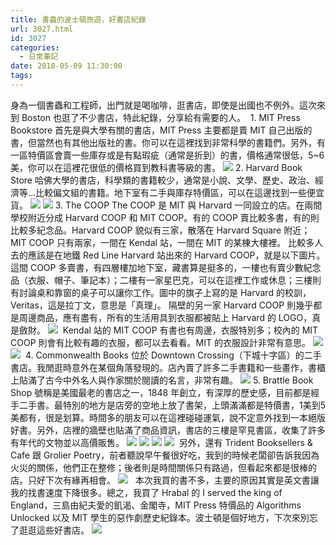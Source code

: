 ```yaml
---
title: 書蟲的波士頓旅遊，好書店紀錄
url: 3027.html
id: 3027
categories:
  - 日常筆記
date: 2018-05-09 11:30:00
tags:
---
```


身為一個書蟲和工程師，出門就是喝咖啡，逛書店，即使是出國也不例外。這次來到 Boston 也逛了不少書店，特此紀錄，分享給有需要的人。  1\. MIT Press Bookstore 首先是與大學有關的書店，MIT Press 主要都是賣 MIT 自己出版的書，但當然也有其他出版社的書。你可以在這裡找到非常科學的書籍們。另外，有一區特價區會賣一些庫存或是有點瑕疵（通常是折到）的書，價格通常很低，5~6美，你可以在這裡花很低的價格買到教科書等級的書。 [![](./images/2018/05/20180504_154802.jpg)](http://bclin.tw/%e6%b3%a2%e5%a3%ab%e9%a0%93%e6%9b%b8%e5%ba%97%e4%b9%8b%e6%97%85/20180504_154802/) 2\. Harvard Book Store 哈佛大學的書店，科學類的書籍較少，通常是小說、文學、歷史、政治、經濟等...比較偏文組的書籍。地下室有二手與庫存特價區，可以在這邊找到一些便宜貨。 ![](./images/2018/05/20180508_164022.jpg) ![](./images/2018/05/20180508_164041.jpg) 3\. The COOP The COOP 是 MIT 與 Harvard 一同設立的店。在兩間學校附近分成 Harvard COOP 和 MIT COOP。有的 COOP 賣比較多書，有的則比較多紀念品。Harvard COOP 貌似有三家，散落在 Harvard Square 附近；MIT COOP 只有兩家，一間在 Kendal 站，一間在 MIT 的某棟大樓裡。 比較多人去的應該是在地鐵 Red Line Harvard 站出來的 Harvard COOP，就是以下圖片。這間 COOP 多賣書，有四層樓加地下室，藏書算是挺多的，一樓也有賣少數紀念品（衣服、帽子、筆記本）；二樓有一家星巴克，可以在這裡工作或休息；三樓則有討論桌和靠窗的桌子可以讓你工作。圖中的旗子上寫的是 Harvard 的校訓，Veritas，這是拉丁文，意思是「真理」。 隔壁的另一家 Harvard COOP 則幾乎都是周邊商品，應有盡有，所有的生活用具到衣服都被貼上 Harvard 的 LOGO，真是斂財。 ![](./images/2018/05/20180505_110003.jpg)  Kendal 站的 MIT COOP 有書也有周邊，衣服特別多；校內的 MIT COOP 則會有比較有趣的衣服，都可以去看看。MIT 的衣服設計非常有意思。 ![](./images/2018/05/20180505_165952.jpg) ![](./images/2018/05/20180505_160936.jpg)  4\. Commonwealth Books 位於 Downtown Crossing（下城十字區）的二手書店。我閒逛時意外在某個角落發現的。店內賣了許多二手書籍和一些畫作，書櫃上貼滿了古今中外名人與作家關於閱讀的名言，非常有趣。 ![](./images/2018/05/20180506_132511.jpg)  5\. Brattle Book Shop 號稱是美國最老的書店之一，1848 年創立，有深厚的歷史感，目前都是經手二手書。最特別的地方是店旁的空地上放了書架，上頭滿滿都是特價書，1美到5美都有，很是划算。時間多的朋友可以在這裡碰碰運氣，說不定意外找到一本絕版好書。另外，店裡的牆壁也貼滿了商品資訊，書店的三樓是罕見書區，收集了許多有年代的文物並以高價販售。 ![](./images/2018/05/20180507_112906.jpg) ![](./images/2018/05/20180507_112921.jpg) ![](./images/2018/05/20180507_113025.jpg)  ![](./images/2018/05/20180507_115158.jpg)  另外，還有 Trident Booksellers & Cafe 跟 Grolier Poetry，前者聽說早午餐很好吃，我到的時候老闆卻告訴我因為火災的關係，他們正在整修；後者則是時間關係只有路過，但看起來都是很棒的店。只好下次有緣再相會。 ![](./images/2018/05/20180508_163858.jpg)   本次我買的書不多，主要的原因其實是英文書讓我的找書速度下降很多。總之，我買了 Hrabal 的 I served the king of England，三島由紀夫愛的飢渴、金閣寺，MIT Press 特價品的 Algorithms Unlocked 以及 MIT 學生的惡作劇歷史紀錄本。波士頓是個好地方，下次來別忘了逛逛這些好書店。 ![](./images/2018/05/20180507_170642.jpg)